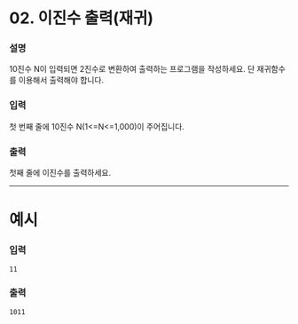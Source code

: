# 02. 이진수 출력(재귀)
### 설명

10진수 N이 입력되면 2진수로 변환하여 출력하는 프로그램을 작성하세요. 단 재귀함수를 이용해서 출력해야 합니다.


### 입력

첫 번째 줄에 10진수 N(1<=N<=1,000)이 주어집니다.


### 출력
첫째 줄에 이진수를 출력하세요.

---
# 예시
### 입력
```
11
```

### 출력
```
1011
```